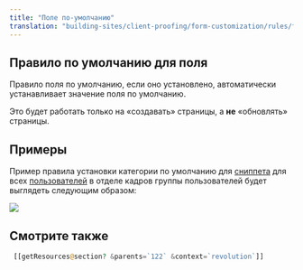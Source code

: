 ```yaml
---
title: "Поле по-умолчанию"
translation: "building-sites/client-proofing/form-customization/rules/field-default"
---
```


## Правило по умолчанию для поля

Правило поля по умолчанию, если оно установлено, автоматически устанавливает значение поля по умолчанию.

Это будет работать только на «создавать» страницы, а **не** «обновлять» страницы.

## Примеры

Пример правила установки категории по умолчанию для [сниппета](display/revolution20/Snippets "сниппет") для всех [пользователей](display/revolution20/Users "пользователей") в отделе кадров группы пользователей будет выглядеть следующим образом:

![](/download/attachments/18678093/fc-fieldDefault1.png?version=1&modificationDate=1280152835000)

## Смотрите также

```php
 [[getResources@section? &parents=`122` &context=`revolution`]]
```
